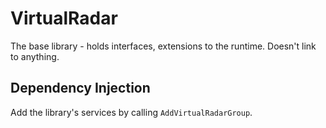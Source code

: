 ﻿# VirtualRadar

The base library - holds interfaces, extensions to the runtime. Doesn't link
to anything.

## Dependency Injection

Add the library's services by calling `AddVirtualRadarGroup`.
